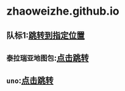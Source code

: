 # zhaoweizhe.github.io
队标1:[**跳转到指定位置**](https://zhaoweizhe.github.io/mylogo.png)
-------
`泰拉瑞亚地图包`:[**点击跳转**](https://zhaoweizhe.github.io/test.zip)
------
`uno`:[**点击跳转**](https://poki.com/en/g/uno-online)
----------
